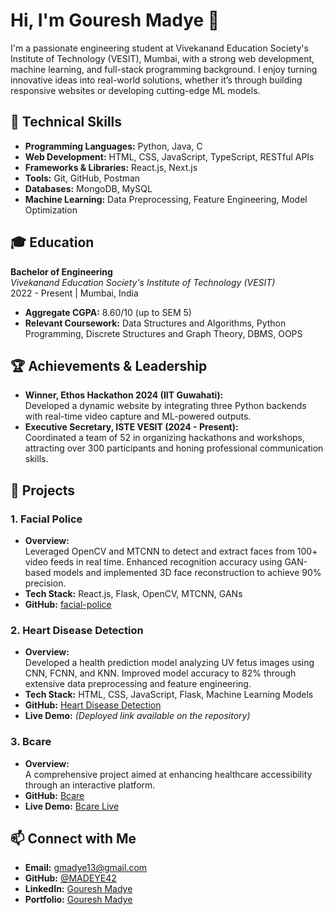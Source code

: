 # Hi, I'm Gouresh Madye 👋

I'm a passionate engineering student at Vivekanand Education Society's Institute of Technology (VESIT), Mumbai, with a strong web development, machine learning, and full-stack programming background. I enjoy turning innovative ideas into real-world solutions, whether it’s through building responsive websites or developing cutting-edge ML models.

## 🔧 Technical Skills

- **Programming Languages:** Python, Java, C
- **Web Development:** HTML, CSS, JavaScript, TypeScript, RESTful APIs
- **Frameworks & Libraries:** React.js, Next.js
- **Tools:** Git, GitHub, Postman
- **Databases:** MongoDB, MySQL
- **Machine Learning:** Data Preprocessing, Feature Engineering, Model Optimization

## 🎓 Education

**Bachelor of Engineering**  
*Vivekanand Education Society's Institute of Technology (VESIT)*  
2022 - Present | Mumbai, India  
- **Aggregate CGPA:** 8.60/10 (up to SEM 5)  
- **Relevant Coursework:** Data Structures and Algorithms, Python Programming, Discrete Structures and Graph Theory, DBMS, OOPS

## 🏆 Achievements & Leadership

- **Winner, Ethos Hackathon 2024 (IIT Guwahati):**  
  Developed a dynamic website by integrating three Python backends with real-time video capture and ML-powered outputs.
- **Executive Secretary, ISTE VESIT (2024 - Present):**  
  Coordinated a team of 52 in organizing hackathons and workshops, attracting over 300 participants and honing professional communication skills.

## 🚀 Projects

### 1. Facial Police
- **Overview:**  
  Leveraged OpenCV and MTCNN to detect and extract faces from 100+ video feeds in real time. Enhanced recognition accuracy using GAN-based models and implemented 3D face reconstruction to achieve 90% precision.
- **Tech Stack:** React.js, Flask, OpenCV, MTCNN, GANs
- **GitHub:** [facial-police](https://github.com/MADEYE42/facial-police)

### 2. Heart Disease Detection
- **Overview:**  
  Developed a health prediction model analyzing UV fetus images using CNN, FCNN, and KNN. Improved model accuracy to 82% through extensive data preprocessing and feature engineering.
- **Tech Stack:** HTML, CSS, JavaScript, Flask, Machine Learning Models
- **GitHub:** [Heart Disease Detection](https://github.com/MADEYE42/project)  
- **Live Demo:** *(Deployed link available on the repository)*

### 3. Bcare
- **Overview:**  
  A comprehensive project aimed at enhancing healthcare accessibility through an interactive platform.
- **GitHub:** [Bcare](https://github.com/MADEYE42/Bcare)  
- **Live Demo:** [Bcare Live](https://madeye42.github.io/Bcare/)

## 📫 Connect with Me

- **Email:** [gmadye13@gmail.com](mailto:gmadye13@gmail.com)
- **GitHub:** [@MADEYE42](https://github.com/MADEYE42)
- **LinkedIn:** [Gouresh Madye](http://www.linkedin.com/in/gouresh-madye-a68aa6235)
- **Portfolio:** [Gouresh Madye](https://portfolio-website-gouresh-madye.vercel.app/)
